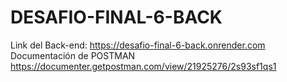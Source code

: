 # DESAFIO-FINAL-6-BACK
Link del Back-end: https://desafio-final-6-back.onrender.com
Documentación de POSTMAN
https://documenter.getpostman.com/view/21925276/2s93sf1qs1
